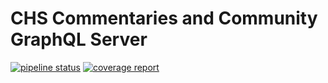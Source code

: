 # CHS Commentaries and Community GraphQL Server 

[![pipeline status](http://gitlab.archimedes.digital/archimedes/ahcip-api/badges/develop/pipeline.svg)](http://gitlab.archimedes.digital/archimedes/ahcip-api/commits/develop)
[![coverage report](http://gitlab.archimedes.digital/archimedes/ahcip-api/badges/develop/coverage.svg)](http://gitlab.archimedes.digital/archimedes/ahcip-api/commits/develop)

